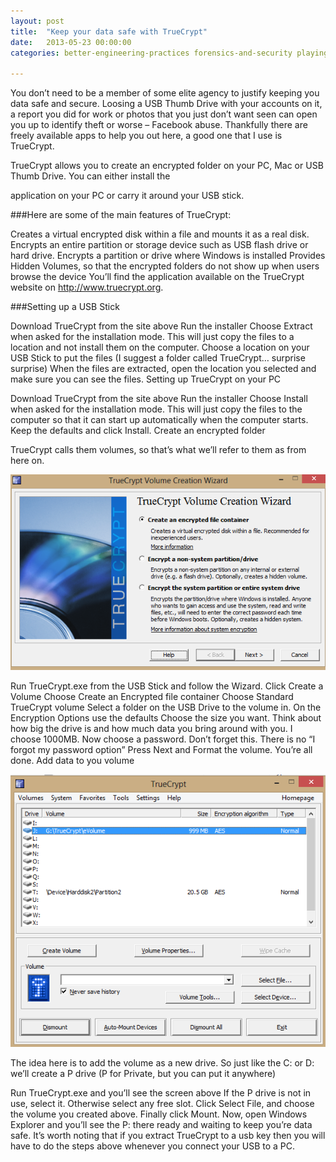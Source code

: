 ```yaml
---
layout: post
title:  "Keep your data safe with TrueCrypt"
date:   2013-05-23 00:00:00
categories: better-engineering-practices forensics-and-security playing-with-technology

---
```


You don’t need to be a member of some elite agency to justify keeping you data safe and secure. Loosing a USB Thumb Drive with your accounts on it, a report you did for work or photos that you just don’t want seen can open you up to identify theft or worse – Facebook abuse. Thankfully there are freely available apps to help you out here, a good one that I use is TrueCrypt.

TrueCrypt allows you to create an encrypted folder on your PC, Mac or USB Thumb Drive. You can either install the


application on your PC or carry it around your USB stick.

###Here are some of the main features of TrueCrypt:

Creates a virtual encrypted disk within a file and mounts it as a real disk.
Encrypts an entire partition or storage device such as USB flash drive or hard drive.
Encrypts a partition or drive where Windows is installed
Provides Hidden Volumes, so that the encrypted folders do not show up when users browse the device
You’ll find the application available on the TrueCrypt website on http://www.truecrypt.org.

###Setting up a USB Stick

Download TrueCrypt from the site above
Run the installer
Choose Extract when asked for the installation mode. This will just copy the files to a location and not install them on the computer.
Choose a location on your USB Stick to put the files (I suggest a folder called TrueCrypt… surprise surprise)
When the files are extracted, open the location you selected and make sure you can see the files.
Setting up TrueCrypt on your PC

Download TrueCrypt from the site above
Run the installer
Choose Install when asked for the installation mode. This will just copy the files to the computer so that it can start up automatically when the computer starts.
Keep the defaults and click Install.
Create an encrypted folder

TrueCrypt calls them volumes, so that’s what we’ll refer to them as from here on.

![truecrypt](../img/truecrypt1.png)

Run TrueCrypt.exe from the USB Stick and follow the Wizard.
Click Create a Volume
Choose Create an Encrypted file container
Choose Standard TrueCrypt volume
Select a folder on the USB Drive to the volume in.
On the Encryption Options use the defaults
Choose the size you want. Think about how big the drive is and how much data you bring around with you. I choose 1000MB.
Now choose a password. Don’t forget this. There is no “I forgot my password option”
Press Next and Format the volume.
You’re all done.
Add data to you volume

![truecrypt](../img/truecrypt2.png)

The idea here is to add the volume as a new drive. So just like the C: or D: we’ll create a P drive (P for Private, but you can put it anywhere)

Run TrueCrypt.exe and you’ll see the screen above
If the P drive is not in use, select it. Otherwise select any free slot.
Click Select File, and choose the volume you created above.
Finally click Mount.
Now, open Windows Explorer and you’ll see the P: there ready and waiting to keep you’re data safe.
It’s worth noting that if you extract TrueCrypt to a usb key then you will have to do the steps above whenever you connect your USB to a PC.